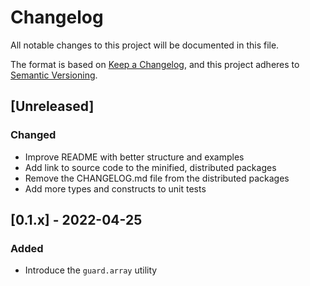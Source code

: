 # Changelog

All notable changes to this project will be documented in this file.

The format is based on [Keep a Changelog](https://keepachangelog.com/en/1.0.0/), and this project adheres to [Semantic Versioning](https://semver.org/spec/v2.0.0.html).

## [Unreleased]

### Changed

- Improve README with better structure and examples
- Add link to source code to the minified, distributed packages
- Remove the CHANGELOG.md file from the distributed packages
- Add more types and constructs to unit tests

## [0.1.x] - 2022-04-25

### Added

- Introduce the `guard.array` utility
